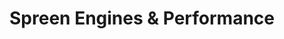 ---
title: "Spreen Engines & Performance"
url: /boerne/spreen-engines-and-performance/
shop: car repair
---